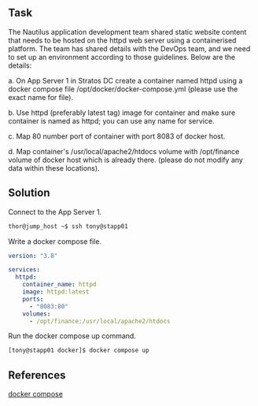 ## Task

The Nautilus application development team shared static website content that needs to be hosted on the httpd web server using a containerised platform. The team has shared details with the DevOps team, and we need to set up an environment according to those guidelines. Below are the details:

a. On App Server 1 in Stratos DC create a container named httpd using a docker compose file /opt/docker/docker-compose.yml (please use the exact name for file).

b. Use httpd (preferably latest tag) image for container and make sure container is named as httpd; you can use any name for service.

c. Map 80 number port of container with port 8083 of docker host.

d. Map container's /usr/local/apache2/htdocs volume with /opt/finance volume of docker host which is already there. (please do not modify any data within these locations).
## Solution

Connect to the App Server 1.

```sh
thor@jump_host ~$ ssh tony@stapp01
```

Write a docker compose file.

```yml
version: "3.8"

services:
  httpd:
    container_name: httpd
    image: httpd:latest
    ports:
      - "8083:80"
    volumes:
      - /opt/finance:/usr/local/apache2/htdocs
```

Run the docker compose up command.

```sh
[tony@stapp01 docker]$ docker compose up
```


## References

[docker compose](https://docs.docker.com/engine/reference/commandline/compose/)
